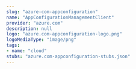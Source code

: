 ```yaml
---
slug: "azure-com-appconfiguration"
name: "AppConfigurationManagementClient"
provider: "azure.com"
description: null
logo: "azure.com-appconfiguration-logo.png"
logoMediaType: "image/png"
tags:
- name: "cloud"
stubs: "azure.com-appconfiguration-stubs.json"
---
```

